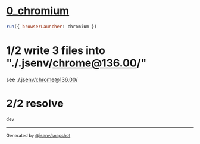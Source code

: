 # [0_chromium](../../injections_dev.test.mjs#L23)

```js
run({ browserLauncher: chromium })
```

# 1/2 write 3 files into "./.jsenv/chrome@136.00/"

see [./.jsenv/chrome@136.00/](./.jsenv/chrome@136.00/)

# 2/2 resolve

```js
dev
```

---

<sub>
  Generated by <a href="https://github.com/jsenv/core/tree/main/packages/tooling/snapshot">@jsenv/snapshot</a>
</sub>
